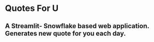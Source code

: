 # **Quotes For U**

## A Streamlit- Snowflake based web application. Generates new quote for you each day.
